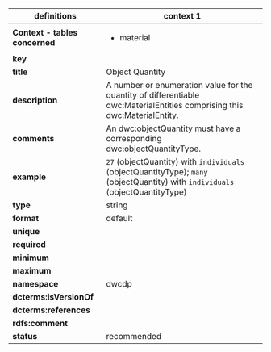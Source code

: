 | definitions | context 1 |
|-|-|
| **Context - tables concerned** | <ul><li>material</li></ul> |
| **key** |  |
| **title** | Object Quantity |
| **description** | A number or enumeration value for the quantity of differentiable dwc:MaterialEntities comprising this dwc:MaterialEntity. |
| **comments** | An dwc:objectQuantity must have a corresponding dwc:objectQuantityType. |
| **example** | `27` (objectQuantity) with `individuals` (objectQuantityType); `many` (objectQuantity) with `individuals` (objectQuantityType) |
| **type** | string |
| **format** | default |
| **unique** |  |
| **required** |  |
| **minimum** |  |
| **maximum** |  |
| **namespace** | dwcdp |
| **dcterms:isVersionOf** |  |
| **dcterms:references** |  |
| **rdfs:comment** |  |
| **status** | recommended |
